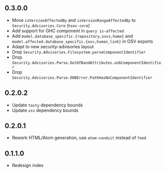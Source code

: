 ## 0.3.0.0

* Move `isVersionAffectedBy` and `isVersionRangeAffectedBy` to `Security.Advisories.Core` (`hsec-core`)
* Add support for GHC component in `query is-affected`
* Add `model.database_specific.{repository,osvs,home}` and `model.affected.database_specific.{osv,human_link}` in OSV exports
* Adapt to new security-advisories layout
* Drop `Security.Advisories.Filesystem.parseComponentIdentifier`
* Drop `Security.Advisories.Parse.OutOfBandAttributes.oobComponentIdentifier`
* Drop `Security.Advisories.Parse.OOBError.PathHasNoComponentIdentifier`

## 0.2.0.2

* Update `tasty` dependency bounds
* Update `osv` dependency bounds

## 0.2.0.1

- Rework HTML/Atom generation, use `atom-conduit` instead of `feed`

## 0.1.1.0

- Redesign index
